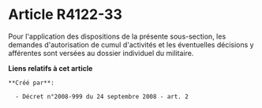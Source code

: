 # Article R4122-33

Pour l'application des dispositions de la présente sous-section, les demandes d'autorisation de cumul d'activités et les
éventuelles décisions y afférentes sont versées au dossier individuel du militaire.

**Liens relatifs à cet article**

	**Créé par**:

	  - Décret n°2008-999 du 24 septembre 2008 - art. 2
